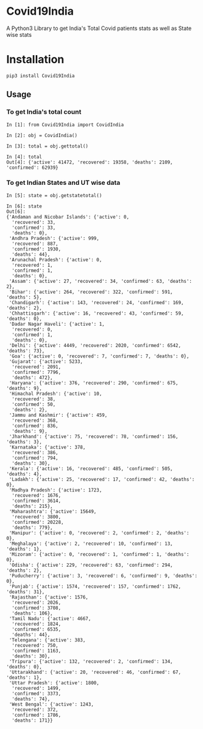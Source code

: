 # Covid19India
A Python3 Library to get India's Total Covid patients stats as well as State wise stats

# Installation

	pip3 install Covid19India

## Usage

### To get India's total count

	In [1]: from Covid19India import CovidIndia                                                                                                                                                                 
	
	In [2]: obj = CovidIndia()                                                                                                                                                                                  
	
	In [3]: total = obj.gettotal()                                                                                                                                                                              
	
	In [4]: total                                                                                                                                                                                               
	Out[4]: {'active': 41472, 'recovered': 19358, 'deaths': 2109, 'confirmed': 62939}

### To get Indian States and UT wise data

	In [5]: state = obj.getstatetotal()                                                                                                                                                                         
	
	In [6]: state                                                                                                                                                                                               
	Out[6]: 
	{'Andaman and Nicobar Islands': {'active': 0,
	  'recovered': 33,
	  'confirmed': 33,
	  'deaths': 0},
	 'Andhra Pradesh': {'active': 999,
	  'recovered': 887,
	  'confirmed': 1930,
	  'deaths': 44},
	 'Arunachal Pradesh': {'active': 0,
	  'recovered': 1,
	  'confirmed': 1,
	  'deaths': 0},
	 'Assam': {'active': 27, 'recovered': 34, 'confirmed': 63, 'deaths': 2},
	 'Bihar': {'active': 264, 'recovered': 322, 'confirmed': 591, 'deaths': 5},
	 'Chandigarh': {'active': 143, 'recovered': 24, 'confirmed': 169, 'deaths': 2},
	 'Chhattisgarh': {'active': 16, 'recovered': 43, 'confirmed': 59, 'deaths': 0},
	 'Dadar Nagar Haveli': {'active': 1,
	  'recovered': 0,
	  'confirmed': 1,
	  'deaths': 0},
	 'Delhi': {'active': 4449, 'recovered': 2020, 'confirmed': 6542, 'deaths': 73},
	 'Goa': {'active': 0, 'recovered': 7, 'confirmed': 7, 'deaths': 0},
	 'Gujarat': {'active': 5233,
	  'recovered': 2091,
	  'confirmed': 7796,
	  'deaths': 472},
	 'Haryana': {'active': 376, 'recovered': 290, 'confirmed': 675, 'deaths': 9},
	 'Himachal Pradesh': {'active': 10,
	  'recovered': 38,
	  'confirmed': 50,
	  'deaths': 2},
	 'Jammu and Kashmir': {'active': 459,
	  'recovered': 368,
	  'confirmed': 836,
	  'deaths': 9},
	 'Jharkhand': {'active': 75, 'recovered': 78, 'confirmed': 156, 'deaths': 3},
	 'Karnataka': {'active': 378,
	  'recovered': 386,
	  'confirmed': 794,
	  'deaths': 30},
	 'Kerala': {'active': 16, 'recovered': 485, 'confirmed': 505, 'deaths': 4},
	 'Ladakh': {'active': 25, 'recovered': 17, 'confirmed': 42, 'deaths': 0},
	 'Madhya Pradesh': {'active': 1723,
	  'recovered': 1676,
	  'confirmed': 3614,
	  'deaths': 215},
	 'Maharashtra': {'active': 15649,
	  'recovered': 3800,
	  'confirmed': 20228,
	  'deaths': 779},
	 'Manipur': {'active': 0, 'recovered': 2, 'confirmed': 2, 'deaths': 0},
	 'Meghalaya': {'active': 2, 'recovered': 10, 'confirmed': 13, 'deaths': 1},
	 'Mizoram': {'active': 0, 'recovered': 1, 'confirmed': 1, 'deaths': 0},
	 'Odisha': {'active': 229, 'recovered': 63, 'confirmed': 294, 'deaths': 2},
	 'Puducherry': {'active': 3, 'recovered': 6, 'confirmed': 9, 'deaths': 0},
	 'Punjab': {'active': 1574, 'recovered': 157, 'confirmed': 1762, 'deaths': 31},
	 'Rajasthan': {'active': 1576,
	  'recovered': 2026,
	  'confirmed': 3708,
	  'deaths': 106},
	 'Tamil Nadu': {'active': 4667,
	  'recovered': 1824,
	  'confirmed': 6535,
	  'deaths': 44},
	 'Telengana': {'active': 383,
	  'recovered': 750,
	  'confirmed': 1163,
	  'deaths': 30},
	 'Tripura': {'active': 132, 'recovered': 2, 'confirmed': 134, 'deaths': 0},
	 'Uttarakhand': {'active': 20, 'recovered': 46, 'confirmed': 67, 'deaths': 1},
	 'Uttar Pradesh': {'active': 1800,
	  'recovered': 1499,
	  'confirmed': 3373,
	  'deaths': 74},
	 'West Bengal': {'active': 1243,
	  'recovered': 372,
	  'confirmed': 1786,
	  'deaths': 171}}

